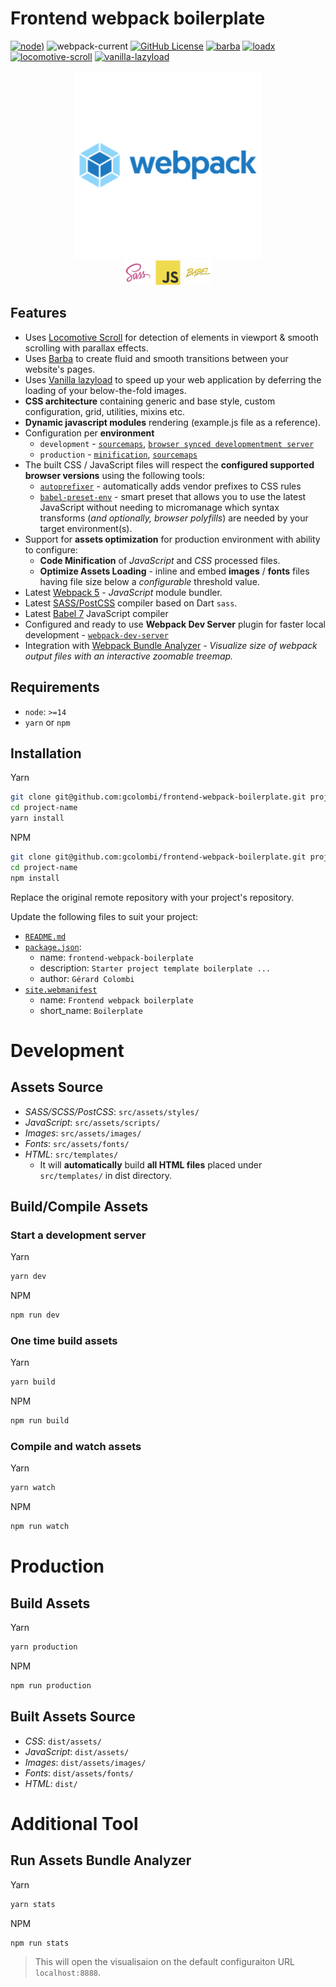 # Frontend webpack boilerplate

[![node)](https://img.shields.io/badge/node->=14-informational?style=for-the-badge)](https://nodejs.org/)
![webpack-current](https://img.shields.io/badge/webpack-v5.75.0-informational?style=for-the-badge&&logo=webpack)
[![GitHub License](https://img.shields.io/github/license/gcolombi/frontend-webpack-boilerplate?color=informational&style=for-the-badge)](https://github.com/gcolombi/frontend-webpack-boilerplate/blob/master/LICENSE)
[![barba](https://img.shields.io/badge/barba-v2.9.7-green?style=for-the-badge)](https://github.com/barbajs/barba)
[![loadx](https://img.shields.io/badge/loadx-v0.1.1-green?style=for-the-badge)](https://github.com/cesarwbr/loadx)
[![locomotive-scroll](https://img.shields.io/badge/locomotive--scroll-v4.1.4-green?style=for-the-badge)](https://github.com/locomotivemtl/locomotive-scroll)
[![vanilla-lazyload](https://img.shields.io/badge/vanilla--lazyload-v17.8.3-green?style=for-the-badge)](https://github.com/verlok/vanilla-lazyload)

<div align="center">
    <img src="https://github.com/devicons/devicon/blob/master/icons/webpack/webpack-original-wordmark.svg" title="Webpack" alt="Webpack" width="300" height="300"/>
</div>

<div align="center">
    <img src="https://github.com/devicons/devicon/blob/master/icons/sass/sass-original.svg" title="Saas" alt="Saas" width="40" height="40"/>&nbsp;
    <img src="https://github.com/devicons/devicon/blob/master/icons/javascript/javascript-original.svg" title="Javascript" alt="Javascript" width="40" height="40"/>&nbsp;
    <img src="https://github.com/devicons/devicon/blob/master/icons/babel/babel-original.svg" title="Babel" alt="Babel" width="40" height="40"/>
</div>

## Features

* Uses [Locomotive Scroll](https://github.com/locomotivemtl/locomotive-scroll) for detection of elements in viewport & smooth scrolling with parallax effects.
* Uses [Barba](https://github.com/barbajs/barba) to create fluid and smooth transitions between your website's pages.
* Uses [Vanilla lazyload](https://github.com/verlok/vanilla-lazyload) to speed up your web application by deferring the loading of your below-the-fold images.
* **CSS architecture** containing generic and base style, custom configuration, grid, utilities, mixins etc.
* **Dynamic javascript modules** rendering (example.js file as a reference).
* Configuration per **environment**
    * `development` - [`sourcemaps`](https://webpack.js.org/configuration/devtool/), [`browser synced developmentment server`](https://webpack.js.org/configuration/dev-server/)
    * `production` - [`minification`](https://webpack.js.org/plugins/terser-webpack-plugin/), [`sourcemaps`](https://webpack.js.org/configuration/devtool/)
* The built CSS / JavaScript files will respect the **configured supported browser versions** using the following tools:
    * [`autoprefixer`](https://github.com/postcss/autoprefixer) - automatically adds vendor prefixes to CSS rules
    * [`babel-preset-env`](https://babeljs.io/docs/en/babel-preset-env) - smart preset that allows you to use the latest JavaScript without needing to micromanage which syntax transforms (*and optionally, browser polyfills*) are needed by your target environment(s).
* Support for **assets optimization** for production environment with ability to configure:
    * **Code Minification** of *JavaScript* and *CSS* processed files.
    * **Optimize Assets Loading** - inline and embed **images** / **fonts** files having file size below a *configurable* threshold value.
* Latest [Webpack 5](https://github.com/webpack/webpack) - *JavaScript* module bundler.
* Latest [SASS/PostCSS](https://github.com/sass/sass) compiler based on Dart `sass`.
* Latest [Babel 7](https://github.com/babel/babel) JavaScript compiler
* Configured and ready to use **Webpack Dev Server** plugin for faster local development - [`webpack-dev-server`](https://webpack.js.org/configuration/dev-server/)
* Integration with [Webpack Bundle Analyzer](https://www.npmjs.com/package/webpack-bundle-analyzer) - _Visualize size of webpack output files with an interactive zoomable treemap._

## Requirements

* `node`: `>=14`
* `yarn` or `npm`

## Installation

Yarn
```sh 
git clone git@github.com:gcolombi/frontend-webpack-boilerplate.git project-name
cd project-name
yarn install
```

NPM
```sh 
git clone git@github.com:gcolombi/frontend-webpack-boilerplate.git project-name
cd project-name
npm install
```

Replace the original remote repository with your project's repository.

Update the following files to suit your project:

* [`README.md`](https://github.com/gcolombi/frontend-webpack-boilerplate/blob/master/README.md)
* [`package.json`](https://github.com/gcolombi/frontend-webpack-boilerplate/blob/master/package.json):
    * name: `frontend-webpack-boilerplate`
    * description: `Starter project template boilerplate ...`
    * author: `Gérard Colombi`
* [`site.webmanifest`](https://github.com/gcolombi/frontend-webpack-boilerplate/blob/master/src/assets/images/favicons/site.webmanifest)
    * name: `Frontend webpack boilerplate`
    * short_name: `Boilerplate`

# Development

## Assets Source

* _SASS/SCSS/PostCSS_: `src/assets/styles/`
* _JavaScript_: `src/assets/scripts/`
* _Images_: `src/assets/images/`
* _Fonts_: `src/assets/fonts/`
* _HTML_: `src/templates/`
    * It will **automatically** build **all HTML files** placed under `src/templates/` in dist directory.

## Build/Compile Assets

### Start a development server

Yarn
```sh
yarn dev
```

NPM
```sh
npm run dev
```

### One time build assets

Yarn
```sh
yarn build
```

NPM
```sh
npm run build
```

### Compile and watch assets

Yarn
```sh
yarn watch
```

NPM
```sh
npm run watch
```

# Production 

## Build Assets

Yarn
```sh
yarn production
```

NPM
```sh
npm run production
```

## Built Assets Source

* _CSS_: `dist/assets/`
* _JavaScript_: `dist/assets/`
* _Images_: `dist/assets/images/`
* _Fonts_: `dist/assets/fonts/`
* _HTML_: `dist/`

# Additional Tool

## Run Assets Bundle Analyzer

Yarn
```sh
yarn stats
```

NPM
```sh
npm run stats
```

> This will open the visualisaion on the default configuraiton URL `localhost:8888`.